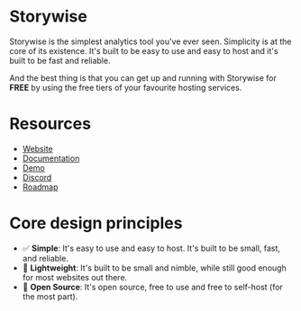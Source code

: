 # Storywise


Storywise is the simplest analytics tool you've ever seen. Simplicity is at the core of its existence. It's built to be easy to use and easy to host and it's built to be fast and reliable. 

And the best thing is that you can get up and running with Storywise for **FREE** by using the free tiers of your favourite hosting services.

# Resources

- [Website](https://joinstorywise.com)
- [Documentation](https://joinstorywise.com/docs)
- [Demo](https://demo.joinstorywise.com/admin)
- [Discord](https://discord.gg/vuWTHEGB2y)
- [Roadmap](https://joinstorywise.com/#roadmap)

# Core design principles

- ✅ **Simple**: It's easy to use and easy to host. It's built to be small, fast, and reliable.
- 🚀 **Lightweight**: It's built to be small and nimble, while still good enough for most websites out there.
- 🫴 **Open Source**: It's open source, free to use and free to self-host (for the most part).

